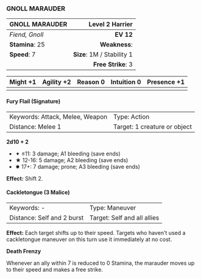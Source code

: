 ### GNOLL MARAUDER

| GNOLL MARAUDER  |        **Level 2 Harrier** |
| :-------------- | -------------------------: |
| *Fiend, Gnoll*  |                  **EV 12** |
| **Stamina**: 25 |              **Weakness**: |
| **Speed**: 7    | **Size**: 1M / Stability 1 |
|                 |         **Free Strike**: 3 |

| **Might** +1 | **Agility** +2 | **Reason** 0 | **Intuition** 0 | **Presence** +1 |
| ------------ | -------------- | ------------ | --------------- | --------------- |
|              |                |              |                 |                 |

#### Fury Flail (Signature)

|                                 |                              |
| :------------------------------ | :--------------------------- |
| Keywords: Attack, Melee, Weapon | Type: Action                 |
| Distance: Melee 1               | Target: 1 creature or object |

**2d10 + 2**

- ✦ ≤11: 3 damage; A1 bleeding (save ends)
- ★ 12-16: 5 damage; A2 bleeding (save ends)
- ✸ 17+: 7 damage; prone; A3 bleeding (save ends)

**Effect:** Shift 2.

#### Cackletongue (3 Malice)

|                            |                             |
| :------------------------- | :-------------------------- |
| Keywords: -                | Type: Maneuver              |
| Distance: Self and 2 burst | Target: Self and all allies |

**Effect:** Each target shifts up to their speed. Targets who haven't used a cackletongue maneuver on this turn use it immediately at no cost.

**Death Frenzy**

Whenever an ally within 7 is reduced to 0 Stamina, the marauder moves up to their speed and makes a free strike.
